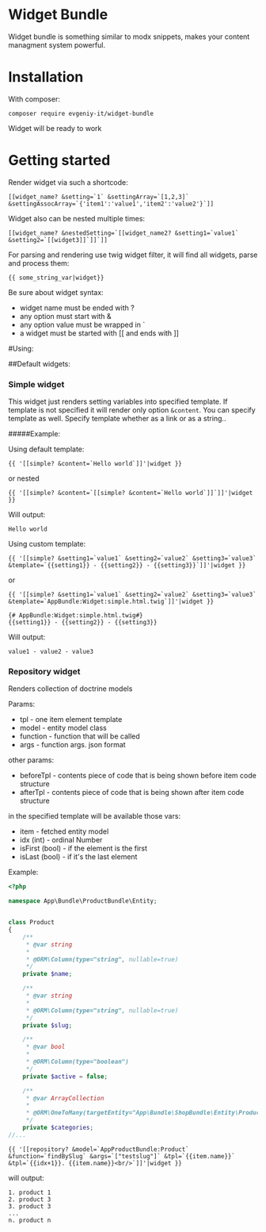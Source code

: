 Widget Bundle
==========

Widget bundle is something similar to modx snippets, makes your content managment system powerful.


# Installation

With composer:
```
composer require evgeniy-it/widget-bundle
```
Widget will be ready to work

# Getting started

Render widget via such a shortcode: 
```
[[widget_name? &setting=`1` &settingArray=`[1,2,3]` &settingAssocArray=`{'item1':'value1','item2':'value2'}`]] 
```
Widget also can be nested multiple times:
```
[[widget_name? &nestedSetting=`[[widget_name2? &setting1=`value1` &setting2=`[[widget3]]`]]`]]
```

For parsing and rendering use twig widget filter, it will find all widgets, parse and process them:
```twig
{{ some_string_var|widget}}
```

Be sure about widget syntax:

* widget name must be ended with ?
* any option must start with &
* any option value must be wrapped in \`
* a widget must be started with [[ and ends with ]]

#Using:
   
##Default widgets:

### Simple widget

This widget just renders setting variables into specified template. If template is not specified it will render only option `&content`.
You can specify template as well. Specify  template whether as a link or as a  string..

#####Example:

Using default template:
```twig
{{ '[[simple? &content=`Hello world`]]'|widget }}
```
or nested
```twig
{{ '[[simple? &content=`[[simple? &content=`Hello world`]]`]]'|widget }}
```
Will output:
```
Hello world
```
Using custom template:
```twig
{{ '[[simple? &setting1=`value1` &setting2=`value2` &setting3=`value3` &template=`{{setting1}} - {{setting2}} - {{setting3}}`]]'|widget }}
```
or
```twig
{{ '[[simple? &setting1=`value1` &setting2=`value2` &setting3=`value3` &template=`AppBundle:Widget:simple.html.twig`]]'|widget }}
```
```twig
{# AppBundle:Widget:simple.html.twig#}
{{setting1}} - {{setting2}} - {{setting3}}
```

Will output:
```
value1 - value2 - value3
```

### Repository widget

Renders collection of doctrine models

Params:
* tpl - one item element template
* model - entity model class
* function - function that will be called
* args - function args. json format

other params:
* beforeTpl - contents piece of code that is being shown before item code structure 
* afterTpl - contents piece of code that is being shown after item code structure 

in the specified template will be available those vars:
* item - fetched entity model
* idx (int) - ordinal Number
* isFirst (bool) -  if the element is the first
* isLast (bool) - if it's the last element

Example:

```php
<?php

namespace App\Bundle\ProductBundle\Entity;


class Product
{
    /**
     * @var string
     *
     * @ORM\Column(type="string", nullable=true)
     */
    private $name;

    /**
     * @var string
     *
     * @ORM\Column(type="string", nullable=true)
     */
    private $slug;

    /**
     * @var bool
     *
     * @ORM\Column(type="boolean")
     */
    private $active = false;

    /**
     * @var ArrayCollection
     *
     * @ORM\OneToMany(targetEntity="App\Bundle\ShopBundle\Entity\ProductCategory", mappedBy="product", cascade={"persist"})
     */
    private $categories;
//...

```

```twig
{{ '[[repository? &model=`AppProductBundle:Product` &function=`findBySlug` &args=`["testslug"]` &tpl=`{{item.name}}` &tpl=`{{idx+1}}. {{item.name}}<br/>`]]'|widget }}
```
will output:

```
1. product 1
2. product 3
3. product 3
...
n. product n
```

